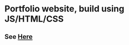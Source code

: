 # Portfolio website, build using JS/HTML/CSS 
## See [Here](https://geor0014.github.io/vanilla_js_html_css_daniel_georgiev_portfolio/)
